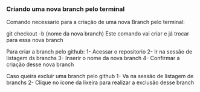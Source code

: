 ### Criando uma nova branch pelo terminal

Comando necessario para a criação de uma nova Branch pelo terminal:

git checkout -b (nome da nova branch)
Este comando vai criar e já trocar para essa nova branch

Para criar a branch pelo github: 
1- Acessar o repositorio
2- Ir na sessão de listagem ds branchs
3- Inserir o nome da nova branch
4- Confirmar a criação desse nova branch

Caso queira excluir uma branch pelo github
1- Va na sessão de listagem de branchs
2- Clique no icone da lixeira para realizar a exclusão desse branch